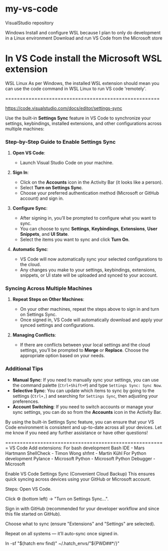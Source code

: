 # my-vs-code
VisualStudio repository

Windows
Install and configure WSL because I plan to only do development in a Linux environment
Download and run VS Code from the Microsoft store

In VS Code install the Microsoft WSL extension
=====================================================
WSL Linux
As per Windows, the installed WSL extension should mean you can use the code command in WSL Linux to run VS code 'remotely'.


=====================================================

https://code.visualstudio.com/docs/editor/settings-sync

Use the built-in **Settings Sync** feature in VS Code to synchronize your settings, keybindings, installed extensions, and other configurations across multiple machines:

### **Step-by-Step Guide to Enable Settings Sync**

1. **Open VS Code**:
   - Launch Visual Studio Code on your machine.

2. **Sign In**:
   - Click on the **Accounts** icon in the Activity Bar (it looks like a person).
   - Select **Turn on Settings Sync**.
   - Choose your preferred authentication method (Microsoft or GitHub account) and sign in.

3. **Configure Sync**:
   - After signing in, you’ll be prompted to configure what you want to sync.
   - You can choose to sync **Settings**, **Keybindings**, **Extensions**, **User Snippets**, and **UI State**.
   - Select the items you want to sync and click **Turn On**.

4. **Automatic Sync**:
   - VS Code will now automatically sync your selected configurations to the cloud.
   - Any changes you make to your settings, keybindings, extensions, snippets, or UI state will be uploaded and synced to your account.

### **Syncing Across Multiple Machines**

1. **Repeat Steps on Other Machines**:
   - On your other machines, repeat the steps above to sign in and turn on Settings Sync.
   - Once signed in, VS Code will automatically download and apply your synced settings and configurations.

2. **Managing Conflicts**:
   - If there are conflicts between your local settings and the cloud settings, you’ll be prompted to **Merge** or **Replace**. Choose the appropriate option based on your needs.

### **Additional Tips**

- **Manual Sync**: If you need to manually sync your settings, you can use the command palette (`Ctrl+Shift+P`) and type `Settings Sync: Sync Now`.
- **Selective Sync**: You can update which items to sync by going to the settings (`Ctrl+,`) and searching for `Settings Sync`, then adjusting your preferences.
- **Account Switching**: If you need to switch accounts or manage your sync settings, you can do so from the **Accounts** icon in the Activity Bar.

By using the built-in Settings Sync feature, you can ensure that your VS Code environment is consistent and up-to-date across all your devices. Let me know if you need any further assistance or have other questions!



=======================================================
VS Code
Add extensions:
For bash development
Bash IDE - Mars Hartmann
ShellCheck - Timon Wong
shfmt - Martin Kühl
For Python development
Pylance - Microsoft
Python - Microsoft
Python Debugger - Microsoft


Enable VS Code Settings Sync (Convenient Cloud Backup)
This ensures quick syncing across devices using your GitHub or Microsoft account.

Steps:
Open VS Code.

Click ⚙️ (bottom left) → "Turn on Settings Sync...".

Sign in with GitHub (recommended for your developer workflow and since this file started on GitHub).

Choose what to sync (ensure "Extensions" and "Settings" are selected).

Repeat on all systems — it’ll auto-sync once signed in.

ln -sf "$(hatch env find)" ~/.hatch_envs/"${PWD##*/}"
